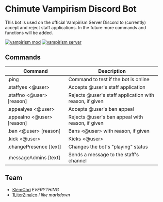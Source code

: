 # Chimute Vampirism Discord Bot
This bot is used on the official Vampirism Server Discord to (currently) accept and reject staff applications. In the future more commands and functions will be added.

[![vampirism mod](https://i.imgur.com/Oj2U8Nc.png)](https://github.com/TeamLapen/Vampirism) [![vampirism server](https://i.imgur.com/kgBP6KW.png)](https://chimute.org/vampirism)

## Commands
| Command | Description |
| ------ | ------ |
| .ping | Command to test if the bot is online |
| .staffyes <@user> | Accepts @user's staff application |
| .staffno <@user> [reason] | Rejects @user's staff application with reason, if given |
| .appealyes <@user> | Accepts @user's ban appeal |
| .appealno <@user> [reason] | Rejects @user's ban appeal with reason, if given |
| .ban <@user> [reason] | Bans <@user> with reason, if given |
| .kick <@user> | Kicks <@user> |
| .changePresence [text] | Changes the bot's "playing" status |
| .messageAdmins [text] | Sends a message to the staff's channel |

## Team
- [KlemChri](https://github.com/KlemChri) _EVERYTHING_
- [1LiterZinalco](https://chimute.org) _I like markdown_
